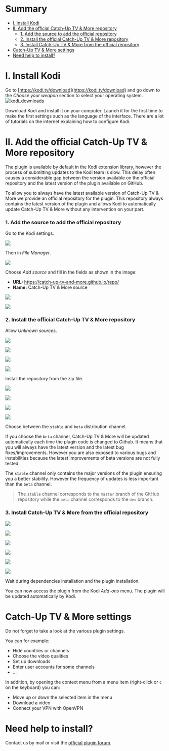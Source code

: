 # Summary

* [I. Install Kodi](#i-install-kodi)
* [II. Add the official Catch-Up TV & More repository](#ii-add-the-official-catch-up-tv--more-repository)
    * [1. Add the source to add the official repository](#1-add-the-source-to-add-the-official-repository)
    * [2. Install the official Catch-Up TV & More repository](#2-install-the-official-catch-up-tv--more-repository)
    * [3. Install Catch-Up TV & More from the official repository](#3-install-catch-up-tv--more-from-the-official-repository)
* [Catch-Up TV & More settings](#catch-up-tv--more-settings)
* [Need help to install?](#need-help-to-install)


# I. Install Kodi

Go to [https://kodi.tv/download](https://kodi.tv/download) and go down to the *Choose your weapon* section to select your operating system.
![kodi_downloads](/img/installation/kodi_downloads.jpeg "Kodi Download")

Download Kodi and install it on your computer. Launch it for the first time to make the first settings such as the language of the interface. There are a lot of tutorials on the internet explaining how to configure Kodi.

# II. Add the official Catch-Up TV & More repository

The plugin is available by default in the Kodi extension library, however the process of submitting updates to the Kodi team is slow. This delay often causes a considerable gap between the version available on the official repository and the latest version of the plugin available on GitHub.

To allow you to always have the latest available version of Catch-Up TV & More we provide an official repository for the plugin. This repository always contains the latest version of the plugin and allows Kodi to automatically update Catch-Up TV & More without any intervention on your part.

### 1. Add the source to add the official repository

Go to the Kodi settings.

![](/img/installation/settings_fr.jpeg)

Then in *File Manager*.

![](/img/installation/files_manager_fr.jpeg)

Choose *Add source* and fill in the fields as shown in the image:

* **URL:** https://catch-up-tv-and-more.github.io/repo/
* **Name:** Catch-Up TV & More source

![](/img/installation/3_fr.jpeg)

![](/img/installation/4_fr.jpeg)

### 2. Install the official Catch-Up TV & More repository

Allow *Unknown sources*.

![](/img/installation/settings_fr.jpeg)

![](/img/installation/settings_system_fr.jpeg)

![](/img/installation/extensions_fr.jpeg)

![](/img/installation/warning_sources_fr.jpeg)

Install the repository from the zip file.

![](/img/installation/addons_fr.jpeg)

![](/img/installation/addons_2_fr.jpeg)

![](/img/installation/install_from_zip_fr.jpeg)

![](/img/installation/install_from_zip_2_fr.jpeg)

Choose between the `stable` and `beta` distribution channel.

If you choose the `beta` channel, Catch-Up TV & More will be updated automatically each time the plugin code is changed to Github. It means that you will always have the latest version and the latest bug fixes/improvements. However you are also exposed to various bugs and instabilities because the latest improvements of beta versions are not fully tested.

The `stable` channel only contains the major versions of the plugin ensuring you a better stability. However the frequency of updates is less important than the `beta` channel.

> The `stable` channel corresponds to the `master` branch of the GitHub repository while the `beta` channel corresponds to the `dev` branch.

### 3. Install Catch-Up TV & More from the official repository

![](/img/installation/install_plugin_1.jpeg)

![](/img/installation/install_plugin_2.jpeg)

![](/img/installation/install_plugin_3.jpeg)

![](/img/installation/install_plugin_4.jpeg)

![](/img/installation/install_plugin_5.jpeg)

![](/img/installation/install_plugin_6.jpeg)

Wait during dependencies installation and the plugin installation.

You can now access the plugin from the Kodi *Add-ons* menu. The plugin will be updated automatically by Kodi.

# Catch-Up TV & More settings

Do not forget to take a look at the various plugin settings.

You can for example:

* Hide countries or channels
* Choose the video qualities
* Set up downloads
* Enter user accounts for some channels
* ...

In addition, by opening the context menu from a menu item (right-click or `c` on the keyboard) you can:

* Move up or down the selected item in the menu
* Download a video
* Connect your VPN with OpenVPN


# Need help to install?

Contact us by mail or visit the [official plugin forum](https://forum.kodi.tv/showthread.php?tid=307107).

